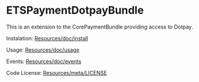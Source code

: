 ETSPaymentDotpayBundle
======================

This is an extension to the CorePaymentBundle providing access to Dotpay.

Instalation:
[Resources/doc/install](https://github.com/ETSGlobal/ETSPaymentDotpayBundle/blob/master/Resources/doc/install.rst)

Usage:
[Resources/doc/usage](https://github.com/ETSGlobal/ETSPaymentDotpayBundle/blob/master/Resources/doc/usage.rst)

Events:
[Resources/doc/events](https://github.com/ETSGlobal/ETSPaymentDotpayBundle/blob/master/Resources/doc/events.rst)

Code License:
[Resources/meta/LICENSE](https://github.com/ETSGlobal/ETSPaymentDotpayBundle/blob/master/Resources/meta/LICENSE)